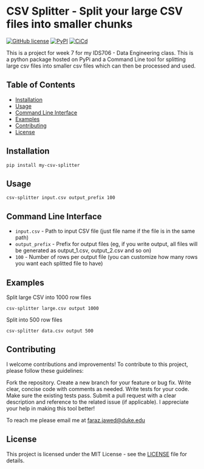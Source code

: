 # CSV Splitter - Split your large CSV files into smaller chunks

[![GitHub license](https://img.shields.io/badge/license-MIT-blue.svg)](https://github.com/yourusername/your-repo/blob/main/LICENSE)
[![PyPI](https://img.shields.io/pypi/v/my-csv-splitter.svg)](https://pypi.org/project/my-csv-splitter/)
[![CiCd](https://github.com/nogibjj/fj49_week7/actions/workflows/cicd.yml/badge.svg)](https://github.com/nogibjj/fj49_week7/actions/workflows/cicd.yml)

This is a project for week 7 for my IDS706 - Data Engineering class. This is a python package hosted on PyPi and a Command Line tool for splitting large csv files into smaller csv files which can then be processed and used. 

## Table of Contents

- [Installation](#installation)
- [Usage](#usage)  
- [Command Line Interface](#command-line-interface)
- [Examples](#examples)
- [Contributing](#contributing)
- [License](#license)

## Installation

    pip install my-csv-splitter

## Usage

    csv-splitter input.csv output_prefix 100  

## Command Line Interface

- `input.csv` - Path to input CSV file (just file name if the file is in the same path)
- `output_prefix` - Prefix for output files (eg, if you write output, all files will be generated as output_1.csv, output_2.csv and so on)
- `100` - Number of rows per output file (you can customize how many rows you want each splitted file to have)

## Examples  

Split large CSV into 1000 row files  

    csv-splitter large.csv output 1000

Split into 500 row files  

    csv-splitter data.csv output 500

## Contributing

I welcome contributions and improvements! To contribute to this project, please follow these guidelines:

Fork the repository.
Create a new branch for your feature or bug fix.
Write clear, concise code with comments as needed.
Write tests for your code.
Make sure the existing tests pass.
Submit a pull request with a clear description and reference to the related issue (if applicable).
I appreciate your help in making this tool better!

To reach me please email me at faraz.jawed@duke.edu

## License

This project is licensed under the MIT License - see the [LICENSE](LICENSE) file for details.
